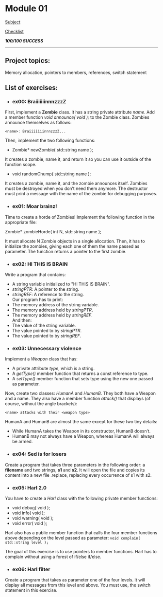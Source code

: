# Module 01
[Subject](https://cdn.intra.42.fr/pdf/pdf/52149/en.subject.pdf)

[Checklist](https://github.com/mharriso/school21-checklists/blob/master/ng_4_cpp_module_01.pdf)

***100/100 SUCCESS***

---
## Project topics:
Memory allocation, pointers to members, references, switch statement

## List of exercises:
* ### ex00: BraiiiiiiinnnzzzZ
First, implement a **Zombie** class. It has a string private attribute *name*. Add a member function *void announce( void );* to the Zombie class. Zombies announce themselves as follows: </br>

	<name>: BraiiiiiiinnnzzzZ...

Then, implement the two following functions:
- Zombie* newZombie( std::string name );

It creates a zombie, name it, and return it so you can use it outside of the function
scope.
- void randomChump( std::string name );

It creates a zombie, name it, and the zombie announces itself. Zombies must be destroyed when you don’t need them anymore. The destructor must print a message with the name of the zombie for debugging purposes.

* ### ex01: Moar brainz!
Time to create a horde of Zombies! Implement the following function in the appropriate file:

Zombie* zombieHorde( int N, std::string name );

It must allocate N Zombie objects in a single allocation. Then, it has to initialize the zombies, giving each one of them the name passed as parameter. The function returns a pointer to the first zombie.

* ### ex02: HI THIS IS BRAIN

Write a program that contains:
- A string variable initialized to "HI THIS IS BRAIN".
- *stringPTR*: A pointer to the string.
- *stringREF*: A reference to the string. </br>
Our program has to print:
- The memory address of the string variable.
- The memory address held by *stringPTR*.
- The memory address held by *stringREF*. </br>
And then:
- The value of the string variable.
- The value pointed to by *stringPTR*.
- The value pointed to by *stringREF*.

* ### ex03: Unnecessary violence

Implement a *Weapon* class that has:
- A private attribute *type*, which is a string.
- A *getType()* member function that returns a const reference to type.
- A *setType()* member function that sets type using the new one passed as parameter.
	
Now, create two classes: *HumanA* and *HumanB*. They both have a Weapon and a
name. They also have a member function *attack()* that displays (of course, without the
angle brackets):

`<name> attacks with their <weapon type>`

HumanA and HumanB are almost the same except for these two tiny details:
- While HumanA takes the Weapon in its constructor, HumanB doesn’t.
- HumanB may not always have a Weapon, whereas HumanA will always be armed.

* ### ex04: Sed is for losers

Create a program that takes three parameters in the following order: a **filename** and two strings, **s1** and **s2**.
It will open the file <filename> and copies its content into a new file <filename>.replace, replacing every occurrence of s1 with s2.

* ### ex05: Harl 2.0

You have to create a *Harl* class with the following private member functions:
- void debug( void );
- void info( void );
- void warning( void );
- void error( void );

Harl also has a public member function that calls the four member functions above
depending on the level passed as parameter:
`void complain( std::string level );`

The goal of this exercise is to use pointers to member functions. Harl has to complain without using a forest of if/else if/else. 

* ### ex06: Harl filter

Create a program that takes as parameter one of the four levels. It will display all
messages from this level and above. You must use, the switch statement in this exercise.

